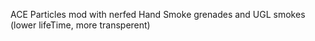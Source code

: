 ACE Particles mod with nerfed Hand Smoke grenades and UGL smokes (lower lifeTime, more transperent)
